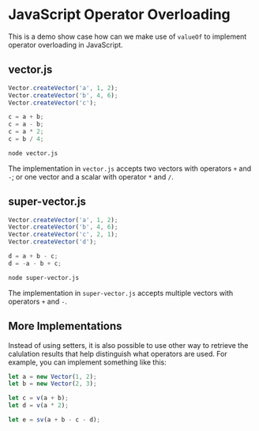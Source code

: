 # JavaScript Operator Overloading

This is a demo show case how can we make use of `valueOf` to implement operator overloading in JavaScript.

## vector.js

```js
Vector.createVector('a', 1, 2);
Vector.createVector('b', 4, 6);
Vector.createVector('c');

c = a + b;
c = a - b;
c = a * 2;
c = b / 4;
```

```sh
node vector.js
```

The implementation in `vector.js` accepts two vectors with operators `+` and `-`; or one vector and a scalar with operator `*` and `/`.

## super-vector.js

```js
Vector.createVector('a', 1, 2);
Vector.createVector('b', 4, 6);
Vector.createVector('c', 2, 1);
Vector.createVector('d');

d = a + b - c;
d = -a - b + c;
```

```sh
node super-vector.js
```

The implementation in `super-vector.js` accepts multiple vectors with operators `+` and `-`.

## More Implementations

Instead of using setters, it is also possible to use other way to retrieve the calulation results that help distinguish what operators are used.
For example, you can implement something like this:

```js
let a = new Vector(1, 2);
let b = new Vector(2, 3);

let c = v(a + b);
let d = v(a * 2);

let e = sv(a + b - c - d);
```
